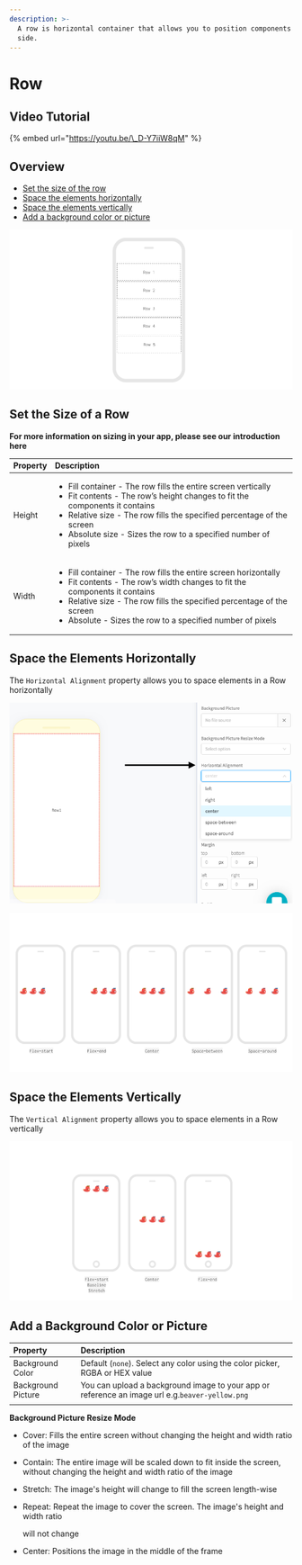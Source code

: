 ```yaml
---
description: >-
  A row is horizontal container that allows you to position components side by
  side.
---
```


# Row

## Video Tutorial

{% embed url="https://youtu.be/\_D-Y7iiW8qM" %}



## Overview

* [Set the size of the row](row.md#set-size-of-the-row)
* [Space the elements horizontally](row.md#space-the-elements-horizontally)
* [Space the elements vertically](row.md#space-the-elements-vertically)
* [Add a background color or picture](row.md#add-a-background-color-or-picture)

![](.gitbook/assets/row-fig-1.png)

## **Set the Size of a Row**

**For more information on sizing in your app, please see our introduction here​**  


<table>
  <thead>
    <tr>
      <th style="text-align:left"><b>Property</b>
      </th>
      <th style="text-align:left"><b>Description</b>
      </th>
    </tr>
  </thead>
  <tbody>
    <tr>
      <td style="text-align:left">Height</td>
      <td style="text-align:left">
        <ul>
          <li>Fill container - The row fills the entire screen vertically</li>
          <li>Fit contents - The row&#x2019;s height changes to fit the components it
            contains</li>
          <li>Relative size - The row fills the specified percentage of the screen</li>
          <li>Absolute size - Sizes the row to a specified number of pixels</li>
        </ul>
      </td>
    </tr>
    <tr>
      <td style="text-align:left">Width</td>
      <td style="text-align:left">
        <ul>
          <li>Fill container - The row fills the entire screen horizontally</li>
          <li>Fit contents - The row&#x2019;s width changes to fit the components it
            contains</li>
          <li>Relative size - The row fills the specified percentage of the screen</li>
          <li>Absolute - Sizes the row to a specified number of pixels</li>
        </ul>
      </td>
    </tr>
  </tbody>
</table>

## Space the Elements Horizontally

The `Horizontal Alignment` property allows you to space elements in a Row horizontally

![](.gitbook/assets/image%20%2863%29.png)

![](.gitbook/assets/thunkable-documentation-exhibits-64.png)

## Space the Elements Vertically

The `Vertical Alignment` property allows you to space elements in a Row vertically

![](.gitbook/assets/spacing-fig-2.png)

## Add a Background Color or Picture

| Property | Description |
| :--- | :--- |
| Background Color | Default \(`none`\). Select any color using the color picker, RGBA or HEX value |
| Background Picture | You can upload a background image to your app or reference an image url e.g.`beaver-yellow.png` |
|  |  |

**Background Picture Resize Mode** 

* Cover: Fills the entire screen without changing the height and width ratio of the image 
* Contain: The entire image will be scaled down to fit inside the screen, without changing the height and width ratio of the image 
* Stretch: The image's height will change to fill the screen length-wise 
* Repeat: Repeat the image to cover the screen. The image's height and width ratio

   will not change    

* Center: Positions the image in the middle of the frame

